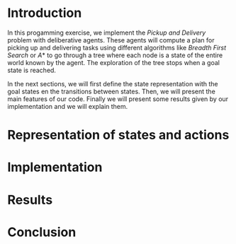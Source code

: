 # Introduction

In this progamming exercise, we implement the *Pickup and Delivery* problem with deliberative agents. These agents will compute a plan for picking up and delivering tasks using different algorithms like *Breadth First Search* or $A*$ to go through a tree where each node is a state of the entire world known by the agent. The exploration of the tree stops when a goal state is reached.

In the next sections, we will first define the state representation with the goal states en the transitions between states. Then, we will present the main features of our code. Finally we will present some results given by our implementation and we will explain them.

# Representation of states and actions

# Implementation

# Results

# Conclusion
